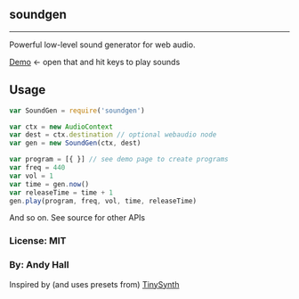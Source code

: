 ## soundgen

----

Powerful low-level sound generator for web audio.

[Demo](https://andyhall.github.io/soundgen/build/) ← open that and hit keys to play sounds

## Usage

```js
var SoundGen = require('soundgen')

var ctx = new AudioContext
var dest = ctx.destination // optional webaudio node
var gen = new SoundGen(ctx, dest)

var program = [{ }] // see demo page to create programs
var freq = 440
var vol = 1
var time = gen.now()
var releaseTime = time + 1
gen.play(program, freq, vol, time, releaseTime)
```

And so on. See source for other APIs

### License: MIT

### By: Andy Hall

Inspired by (and uses presets from) [TinySynth](https://github.com/g200kg/webaudio-tinysynth)
